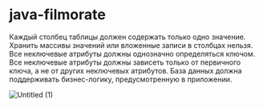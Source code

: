 # java-filmorate

Каждый столбец таблицы должен содержать только одно значение.
Хранить массивы значений или вложенные записи в столбцах нельзя.
Все неключевые атрибуты должны однозначно определяться ключом.
Все неключевые атрибуты должны зависеть только от первичного ключа, а не от других неключевых атрибутов.
База данных должна поддерживать бизнес-логику, предусмотренную в приложении.

![Untitled (1)](https://github.com/AveryanovDmitry/java-filmorate/assets/45557026/0d009469-79ed-4a2d-b172-a9fb51a9a16b)
